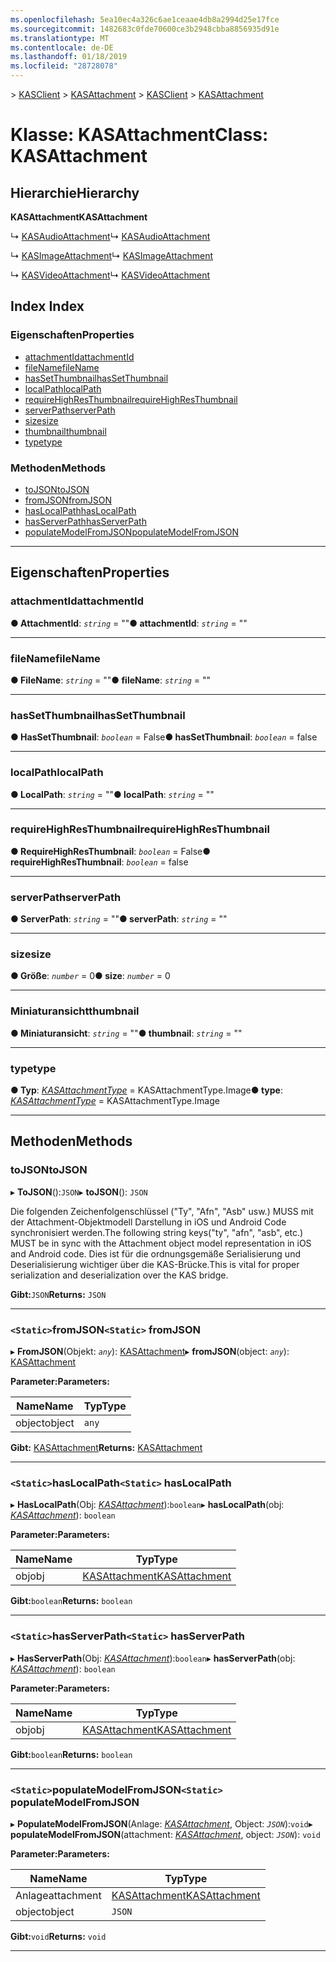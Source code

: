```yaml
---
ms.openlocfilehash: 5ea10ec4a326c6ae1ceaae4db8a2994d25e17fce
ms.sourcegitcommit: 1482683c0fde70600ce3b2948cbba8856935d91e
ms.translationtype: MT
ms.contentlocale: de-DE
ms.lasthandoff: 01/18/2019
ms.locfileid: "28728078"
---
```

<span data-ttu-id="25be0-101">[](../README.md) > [KASClient](../modules/kasclient.md) > [KASAttachment](../classes/kasclient.kasattachment.md)</span><span class="sxs-lookup"><span data-stu-id="25be0-101">[](../README.md) > [KASClient](../modules/kasclient.md) > [KASAttachment](../classes/kasclient.kasattachment.md)</span></span>

# <a name="class-kasattachment"></a><span data-ttu-id="25be0-102">Klasse: KASAttachment</span><span class="sxs-lookup"><span data-stu-id="25be0-102">Class: KASAttachment</span></span>

## <a name="hierarchy"></a><span data-ttu-id="25be0-103">Hierarchie</span><span class="sxs-lookup"><span data-stu-id="25be0-103">Hierarchy</span></span>

<span data-ttu-id="25be0-104">**KASAttachment**</span><span class="sxs-lookup"><span data-stu-id="25be0-104">**KASAttachment**</span></span>

<span data-ttu-id="25be0-105">↳ [KASAudioAttachment](kasclient.kasaudioattachment.md)</span><span class="sxs-lookup"><span data-stu-id="25be0-105">↳  [KASAudioAttachment](kasclient.kasaudioattachment.md)</span></span>

<span data-ttu-id="25be0-106">↳ [KASImageAttachment](kasclient.kasimageattachment.md)</span><span class="sxs-lookup"><span data-stu-id="25be0-106">↳  [KASImageAttachment](kasclient.kasimageattachment.md)</span></span>

<span data-ttu-id="25be0-107">↳ [KASVideoAttachment](kasclient.kasvideoattachment.md)</span><span class="sxs-lookup"><span data-stu-id="25be0-107">↳  [KASVideoAttachment](kasclient.kasvideoattachment.md)</span></span>

## <a name="index"></a><span data-ttu-id="25be0-108">Index </span><span class="sxs-lookup"><span data-stu-id="25be0-108">Index</span></span>

### <a name="properties"></a><span data-ttu-id="25be0-109">Eigenschaften</span><span class="sxs-lookup"><span data-stu-id="25be0-109">Properties</span></span>

* [<span data-ttu-id="25be0-110">attachmentId</span><span class="sxs-lookup"><span data-stu-id="25be0-110">attachmentId</span></span>](kasclient.kasattachment.md#attachmentid)
* [<span data-ttu-id="25be0-111">fileName</span><span class="sxs-lookup"><span data-stu-id="25be0-111">fileName</span></span>](kasclient.kasattachment.md#filename)
* [<span data-ttu-id="25be0-112">hasSetThumbnail</span><span class="sxs-lookup"><span data-stu-id="25be0-112">hasSetThumbnail</span></span>](kasclient.kasattachment.md#hassetthumbnail)
* [<span data-ttu-id="25be0-113">localPath</span><span class="sxs-lookup"><span data-stu-id="25be0-113">localPath</span></span>](kasclient.kasattachment.md#localpath)
* [<span data-ttu-id="25be0-114">requireHighResThumbnail</span><span class="sxs-lookup"><span data-stu-id="25be0-114">requireHighResThumbnail</span></span>](kasclient.kasattachment.md#requirehighresthumbnail)
* [<span data-ttu-id="25be0-115">serverPath</span><span class="sxs-lookup"><span data-stu-id="25be0-115">serverPath</span></span>](kasclient.kasattachment.md#serverpath)
* [<span data-ttu-id="25be0-116">size</span><span class="sxs-lookup"><span data-stu-id="25be0-116">size</span></span>](kasclient.kasattachment.md#size)
* [<span data-ttu-id="25be0-117">thumbnail</span><span class="sxs-lookup"><span data-stu-id="25be0-117">thumbnail</span></span>](kasclient.kasattachment.md#thumbnail)
* [<span data-ttu-id="25be0-118">type</span><span class="sxs-lookup"><span data-stu-id="25be0-118">type</span></span>](kasclient.kasattachment.md#type)
### <a name="methods"></a><span data-ttu-id="25be0-119">Methoden</span><span class="sxs-lookup"><span data-stu-id="25be0-119">Methods</span></span>

* [<span data-ttu-id="25be0-120">toJSON</span><span class="sxs-lookup"><span data-stu-id="25be0-120">toJSON</span></span>](kasclient.kasattachment.md#tojson)
* [<span data-ttu-id="25be0-121">fromJSON</span><span class="sxs-lookup"><span data-stu-id="25be0-121">fromJSON</span></span>](kasclient.kasattachment.md#fromjson)
* [<span data-ttu-id="25be0-122">hasLocalPath</span><span class="sxs-lookup"><span data-stu-id="25be0-122">hasLocalPath</span></span>](kasclient.kasattachment.md#haslocalpath)
* [<span data-ttu-id="25be0-123">hasServerPath</span><span class="sxs-lookup"><span data-stu-id="25be0-123">hasServerPath</span></span>](kasclient.kasattachment.md#hasserverpath)
* [<span data-ttu-id="25be0-124">populateModelFromJSON</span><span class="sxs-lookup"><span data-stu-id="25be0-124">populateModelFromJSON</span></span>](kasclient.kasattachment.md#populatemodelfromjson)

---

## <a name="properties"></a><span data-ttu-id="25be0-125">Eigenschaften</span><span class="sxs-lookup"><span data-stu-id="25be0-125">Properties</span></span>

<a id="attachmentid"></a>

###  <a name="attachmentid"></a><span data-ttu-id="25be0-126">attachmentId</span><span class="sxs-lookup"><span data-stu-id="25be0-126">attachmentId</span></span>

<span data-ttu-id="25be0-127">**● AttachmentId**: *`string`* = ""</span><span class="sxs-lookup"><span data-stu-id="25be0-127">**● attachmentId**: *`string`* = ""</span></span>

___

<a id="filename"></a>

###  <a name="filename"></a><span data-ttu-id="25be0-128">fileName</span><span class="sxs-lookup"><span data-stu-id="25be0-128">fileName</span></span>

<span data-ttu-id="25be0-129">**● FileName**: *`string`* = ""</span><span class="sxs-lookup"><span data-stu-id="25be0-129">**● fileName**: *`string`* = ""</span></span>

___

<a id="hassetthumbnail"></a>

###  <a name="hassetthumbnail"></a><span data-ttu-id="25be0-130">hasSetThumbnail</span><span class="sxs-lookup"><span data-stu-id="25be0-130">hasSetThumbnail</span></span>

<span data-ttu-id="25be0-131">**● HasSetThumbnail**: *`boolean`* = False</span><span class="sxs-lookup"><span data-stu-id="25be0-131">**● hasSetThumbnail**: *`boolean`* = false</span></span>

___

<a id="localpath"></a>

###  <a name="localpath"></a><span data-ttu-id="25be0-132">localPath</span><span class="sxs-lookup"><span data-stu-id="25be0-132">localPath</span></span>

<span data-ttu-id="25be0-133">**● LocalPath**: *`string`* = ""</span><span class="sxs-lookup"><span data-stu-id="25be0-133">**● localPath**: *`string`* = ""</span></span>

___

<a id="requirehighresthumbnail"></a>

###  <a name="requirehighresthumbnail"></a><span data-ttu-id="25be0-134">requireHighResThumbnail</span><span class="sxs-lookup"><span data-stu-id="25be0-134">requireHighResThumbnail</span></span>

<span data-ttu-id="25be0-135">**● RequireHighResThumbnail**: *`boolean`* = False</span><span class="sxs-lookup"><span data-stu-id="25be0-135">**● requireHighResThumbnail**: *`boolean`* = false</span></span>

___

<a id="serverpath"></a>

###  <a name="serverpath"></a><span data-ttu-id="25be0-136">serverPath</span><span class="sxs-lookup"><span data-stu-id="25be0-136">serverPath</span></span>

<span data-ttu-id="25be0-137">**● ServerPath**: *`string`* = ""</span><span class="sxs-lookup"><span data-stu-id="25be0-137">**● serverPath**: *`string`* = ""</span></span>

___

<a id="size"></a>

###  <a name="size"></a><span data-ttu-id="25be0-138">size</span><span class="sxs-lookup"><span data-stu-id="25be0-138">size</span></span>

<span data-ttu-id="25be0-139">**● Größe**: *`number`* = 0</span><span class="sxs-lookup"><span data-stu-id="25be0-139">**● size**: *`number`* = 0</span></span>

___

<a id="thumbnail"></a>

###  <a name="thumbnail"></a><span data-ttu-id="25be0-140">Miniaturansicht</span><span class="sxs-lookup"><span data-stu-id="25be0-140">thumbnail</span></span>

<span data-ttu-id="25be0-141">**● Miniaturansicht**: *`string`* = ""</span><span class="sxs-lookup"><span data-stu-id="25be0-141">**● thumbnail**: *`string`* = ""</span></span>

___

<a id="type"></a>

###  <a name="type"></a><span data-ttu-id="25be0-142">type</span><span class="sxs-lookup"><span data-stu-id="25be0-142">type</span></span>

<span data-ttu-id="25be0-143">**● Typ**: *[KASAttachmentType](../enums/kasclient.kasattachmenttype.md)* = KASAttachmentType.Image</span><span class="sxs-lookup"><span data-stu-id="25be0-143">**● type**: *[KASAttachmentType](../enums/kasclient.kasattachmenttype.md)* =  KASAttachmentType.Image</span></span>

___

## <a name="methods"></a><span data-ttu-id="25be0-144">Methoden</span><span class="sxs-lookup"><span data-stu-id="25be0-144">Methods</span></span>

<a id="tojson"></a>

###  <a name="tojson"></a><span data-ttu-id="25be0-145">toJSON</span><span class="sxs-lookup"><span data-stu-id="25be0-145">toJSON</span></span>

<span data-ttu-id="25be0-146">▸ **ToJSON**():`JSON`</span><span class="sxs-lookup"><span data-stu-id="25be0-146">▸ **toJSON**(): `JSON`</span></span>

<span data-ttu-id="25be0-147">Die folgenden Zeichenfolgenschlüssel ("Ty", "Afn", "Asb" usw.) MUSS mit der Attachment-Objektmodell Darstellung in iOS und Android Code synchronisiert werden.</span><span class="sxs-lookup"><span data-stu-id="25be0-147">The following string keys("ty", "afn", "asb", etc.) MUST be in sync with the Attachment object model representation in iOS and Android code.</span></span> <span data-ttu-id="25be0-148">Dies ist für die ordnungsgemäße Serialisierung und Deserialisierung wichtiger über die KAS-Brücke.</span><span class="sxs-lookup"><span data-stu-id="25be0-148">This is vital for proper serialization and deserialization over the KAS bridge.</span></span>

<span data-ttu-id="25be0-149">**Gibt:**`JSON`</span><span class="sxs-lookup"><span data-stu-id="25be0-149">**Returns:** `JSON`</span></span>

___

<a id="fromjson"></a>

### <a name="static-fromjson"></a><span data-ttu-id="25be0-150">`<Static>`fromJSON</span><span class="sxs-lookup"><span data-stu-id="25be0-150">`<Static>` fromJSON</span></span>

<span data-ttu-id="25be0-151">▸ **FromJSON**(Objekt: *`any`*): [KASAttachment](kasclient.kasattachment.md)</span><span class="sxs-lookup"><span data-stu-id="25be0-151">▸ **fromJSON**(object: *`any`*): [KASAttachment](kasclient.kasattachment.md)</span></span>

<span data-ttu-id="25be0-152">**Parameter:**</span><span class="sxs-lookup"><span data-stu-id="25be0-152">**Parameters:**</span></span>

| <span data-ttu-id="25be0-153">Name</span><span class="sxs-lookup"><span data-stu-id="25be0-153">Name</span></span> | <span data-ttu-id="25be0-154">Typ</span><span class="sxs-lookup"><span data-stu-id="25be0-154">Type</span></span> |
| ------ | ------ |
| <span data-ttu-id="25be0-155">object</span><span class="sxs-lookup"><span data-stu-id="25be0-155">object</span></span> | `any` |

<span data-ttu-id="25be0-156">**Gibt:** [KASAttachment](kasclient.kasattachment.md)</span><span class="sxs-lookup"><span data-stu-id="25be0-156">**Returns:** [KASAttachment](kasclient.kasattachment.md)</span></span>

___

<a id="haslocalpath"></a>

### <a name="static-haslocalpath"></a><span data-ttu-id="25be0-157">`<Static>`hasLocalPath</span><span class="sxs-lookup"><span data-stu-id="25be0-157">`<Static>` hasLocalPath</span></span>

<span data-ttu-id="25be0-158">▸ **HasLocalPath**(Obj: *[KASAttachment](kasclient.kasattachment.md)*):`boolean`</span><span class="sxs-lookup"><span data-stu-id="25be0-158">▸ **hasLocalPath**(obj: *[KASAttachment](kasclient.kasattachment.md)*): `boolean`</span></span>

<span data-ttu-id="25be0-159">**Parameter:**</span><span class="sxs-lookup"><span data-stu-id="25be0-159">**Parameters:**</span></span>

| <span data-ttu-id="25be0-160">Name</span><span class="sxs-lookup"><span data-stu-id="25be0-160">Name</span></span> | <span data-ttu-id="25be0-161">Typ</span><span class="sxs-lookup"><span data-stu-id="25be0-161">Type</span></span> |
| ------ | ------ |
| <span data-ttu-id="25be0-162">obj</span><span class="sxs-lookup"><span data-stu-id="25be0-162">obj</span></span> | [<span data-ttu-id="25be0-163">KASAttachment</span><span class="sxs-lookup"><span data-stu-id="25be0-163">KASAttachment</span></span>](kasclient.kasattachment.md) |

<span data-ttu-id="25be0-164">**Gibt:**`boolean`</span><span class="sxs-lookup"><span data-stu-id="25be0-164">**Returns:** `boolean`</span></span>

___

<a id="hasserverpath"></a>

### <a name="static-hasserverpath"></a><span data-ttu-id="25be0-165">`<Static>`hasServerPath</span><span class="sxs-lookup"><span data-stu-id="25be0-165">`<Static>` hasServerPath</span></span>

<span data-ttu-id="25be0-166">▸ **HasServerPath**(Obj: *[KASAttachment](kasclient.kasattachment.md)*):`boolean`</span><span class="sxs-lookup"><span data-stu-id="25be0-166">▸ **hasServerPath**(obj: *[KASAttachment](kasclient.kasattachment.md)*): `boolean`</span></span>

<span data-ttu-id="25be0-167">**Parameter:**</span><span class="sxs-lookup"><span data-stu-id="25be0-167">**Parameters:**</span></span>

| <span data-ttu-id="25be0-168">Name</span><span class="sxs-lookup"><span data-stu-id="25be0-168">Name</span></span> | <span data-ttu-id="25be0-169">Typ</span><span class="sxs-lookup"><span data-stu-id="25be0-169">Type</span></span> |
| ------ | ------ |
| <span data-ttu-id="25be0-170">obj</span><span class="sxs-lookup"><span data-stu-id="25be0-170">obj</span></span> | [<span data-ttu-id="25be0-171">KASAttachment</span><span class="sxs-lookup"><span data-stu-id="25be0-171">KASAttachment</span></span>](kasclient.kasattachment.md) |

<span data-ttu-id="25be0-172">**Gibt:**`boolean`</span><span class="sxs-lookup"><span data-stu-id="25be0-172">**Returns:** `boolean`</span></span>

___

<a id="populatemodelfromjson"></a>

### <a name="static-populatemodelfromjson"></a><span data-ttu-id="25be0-173">`<Static>`populateModelFromJSON</span><span class="sxs-lookup"><span data-stu-id="25be0-173">`<Static>` populateModelFromJSON</span></span>

<span data-ttu-id="25be0-174">▸ **PopulateModelFromJSON**(Anlage: *[KASAttachment](kasclient.kasattachment.md)*, Object: *`JSON`*):`void`</span><span class="sxs-lookup"><span data-stu-id="25be0-174">▸ **populateModelFromJSON**(attachment: *[KASAttachment](kasclient.kasattachment.md)*, object: *`JSON`*): `void`</span></span>

<span data-ttu-id="25be0-175">**Parameter:**</span><span class="sxs-lookup"><span data-stu-id="25be0-175">**Parameters:**</span></span>

| <span data-ttu-id="25be0-176">Name</span><span class="sxs-lookup"><span data-stu-id="25be0-176">Name</span></span> | <span data-ttu-id="25be0-177">Typ</span><span class="sxs-lookup"><span data-stu-id="25be0-177">Type</span></span> |
| ------ | ------ |
| <span data-ttu-id="25be0-178">Anlage</span><span class="sxs-lookup"><span data-stu-id="25be0-178">attachment</span></span> | [<span data-ttu-id="25be0-179">KASAttachment</span><span class="sxs-lookup"><span data-stu-id="25be0-179">KASAttachment</span></span>](kasclient.kasattachment.md) |
| <span data-ttu-id="25be0-180">object</span><span class="sxs-lookup"><span data-stu-id="25be0-180">object</span></span> | `JSON` |

<span data-ttu-id="25be0-181">**Gibt:**`void`</span><span class="sxs-lookup"><span data-stu-id="25be0-181">**Returns:** `void`</span></span>

___

